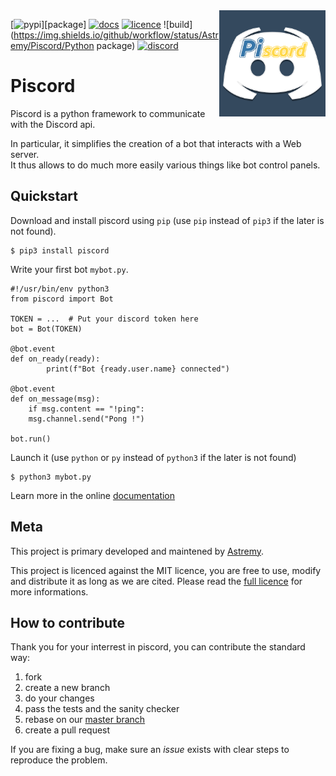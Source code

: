 <img src="https://github.com/Astremy/Piscord/blob/master/assets/Logo_Piscord.png" width="170" align="right" />

[![pypi](https://img.shields.io/pypi/v/piscord)][package]
[![docs](https://readthedocs.org/projects/piscord/badge/?version=latest&style=plastic)][documentation]
[![licence](https://img.shields.io/github/license/Astremy/Piscord)][licence]
![build](https://img.shields.io/github/workflow/status/Astremy/Piscord/Python package)
[![discord](https://img.shields.io/badge/chat-discord?logo=discord&logoColor=ffffff&color=7389D8&labelColor=6A7EC2)][discord]

# Piscord

Piscord is a python framework to communicate with the Discord api.

In particular, it simplifies the creation of a bot that interacts with
a Web server.  
It thus allows to do much more easily various things like bot control
panels.

## Quickstart

Download and install piscord using `pip` (use `pip` instead of `pip3`
if the later is not found).

    $ pip3 install piscord

Write your first bot `mybot.py`.

    #!/usr/bin/env python3
    from piscord import Bot

    TOKEN = ...  # Put your discord token here
    bot = Bot(TOKEN)

    @bot.event
    def on_ready(ready):
            print(f"Bot {ready.user.name} connected")

    @bot.event
    def on_message(msg):
        if msg.content == "!ping":
	    msg.channel.send("Pong !")

    bot.run()

Launch it (use `python` or `py` instead of `python3` if the later is
not found)

    $ python3 mybot.py

Learn more in the online [documentation][tutorial]

## Meta

This project is primary developed and maintened by [Astremy][astremy-gh].

This project is licenced against the MIT licence, you are free to use,
modify and distribute it as long as we are cited. Please read the
[full licence][licence] for more informations.

## How to contribute

Thank you for your interrest in piscord, you can contribute the
standard way:

1) fork
2) create a new branch
3) do your changes
4) pass the tests and the sanity checker
5) rebase on our [master branch][master]
6) create a pull request

If you are fixing a bug, make sure an *issue* exists with clear steps
to reproduce the problem.

[pypi]: https://pypi.org/project/piscord/
[documentation]: https://piscord.readthedocs.io/en/latest/
[astremy-gh]: https://github.com/Astremy
[licence]: https://github.com/Astremy/Piscord/blob/master/LICENSE
[tutorial]: https://piscord.readthedocs.io/en/latest/tutorial.html
[master]: https://github.com/Astremy/Piscord/tree/master
[discord]: https://discord.com/invite/U9X7XzP
